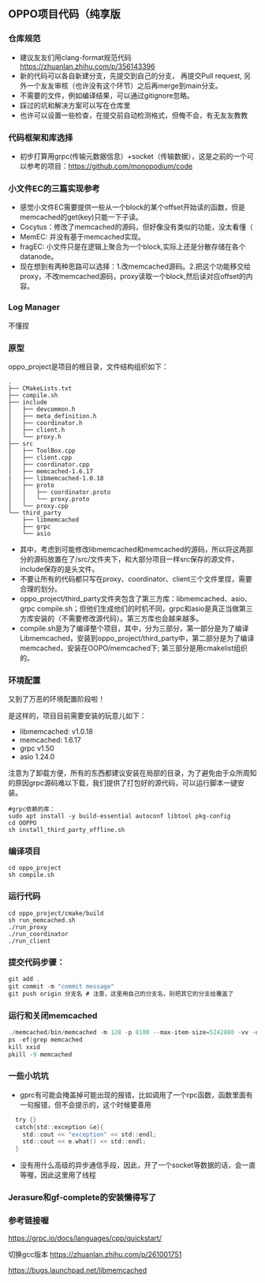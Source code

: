 ## OPPO项目代码（纯享版
### 仓库规范
* 建议友友们用clang-format规范代码
https://zhuanlan.zhihu.com/p/356143396
* 新的代码可以各自新建分支，先提交到自己的分支，
再提交Pull request, 另外一个友友审核（也许没有这个环节）之后再merge到main分支。
* 不需要的文件，例如编译结果，可以通过gitignore忽略。
* 踩过的坑和解决方案可以写在仓库里
* 也许可以设置一些检查，在提交前自动检测格式，但俺不会，有无友友教教


### 代码框架和库选择
* 初步打算用grpc(传输元数据信息）+socket（传输数据），这是之前的一个可以参考的项目：https://github.com/monopodium/code

### 小文件EC的三篇实现参考
* 感觉小文件EC需要提供一些从一个block的某个offset开始读的函数，但是memcached的get(key)只能一下子读。
* Cocytus：修改了memcached的源码，但好像没有类似的功能，没太看懂（
* MemEC: 并没有基于memcached实现。
* fragEC: 小文件只是在逻辑上聚合为一个block,实际上还是分散存储在各个datanode。
* 现在想到有两种思路可以选择：1.改memcached源码。2.把这个功能移交给proxy，不改memcached源码，proxy读取一个block,然后读对应offset的内容。

### Log Manager
不懂捏
### 原型
oppo_project是项目的根目录，文件结构组织如下：
```
.
├── CMakeLists.txt
├── compile.sh
├── include
│   ├── devcommon.h
│   ├── meta_definition.h
│   ├── coordinator.h
│   ├── client.h
│   └── proxy.h
├── src
│   ├── ToolBox.cpp
│   ├── client.cpp
│   ├── coordinator.cpp
│   ├── memcached-1.6.17
|   ├── libmemcached-1.0.18
│   ├── proto
│   │   ├── coordinator.proto
│   │   └── proxy.proto
│   └── proxy.cpp
└── third_party
    ├── libmemcached
    ├── grpc
    └── asio
```
* 其中，考虑到可能修改libmemcached和memcached的源码，所以将这两部分的源码放置在了/src/文件夹下，和大部分项目一样src保存的源文件，include保存的是头文件。
* 不要让所有的代码都只写在proxy、coordinator、client三个文件里捏，需要合理的划分。
* oppo_project/third_party文件夹包含了第三方库：libmemcached、asio、grpc
compile.sh；但他们生成他们的时机不同，grpc和asio是真正当做第三方库安装的（不需要修改源代码）。第三方库也会越来越多。
* compile.sh是为了编译整个项目，其中，分为三部分，第一部分是为了编译Libmemcached，安装到oppo_project/third_party中，第二部分是为了编译memcached，安装在OOPO/memcached下;
第三部分是用cmakelist组织的。


### 环境配置
又到了万恶的环境配置阶段啦！

是这样的，项目目前需要安装的玩意儿如下：
* libmemcached: v1.0.18
* memcached: 1.6.17
* grpc v1.50
* asio 1.24.0

注意为了卸载方便，所有的东西都建议安装在局部的目录，为了避免由于众所周知的原因grpc源码难以下载，我们提供了打包好的源代码，可以运行脚本一键安装。
```
#grpc依赖的库：
sudo apt install -y build-essential autoconf libtool pkg-config
cd OOPPO
sh install_third_party_offline.sh
```
### 编译项目
```
cd oppo_project
sh compile.sh
```
### 运行代码

```
cd oppo_project/cmake/build
sh run_memcached.sh
./run_proxy
./run_coordinator
./run_client

```
### 提交代码步骤：
```c
git add .
git commit -m "commit message"
git push origin 分支名 # 注意，这里用自己的分支名，别把其它的分支给覆盖了
```

### 运行和关闭memcached
```c
./memcached/bin/memcached -m 128 -p 8100 --max-item-size=5242880 -vv -d
ps -ef|grep memcached
kill xxid
pkill -9 memcached
```
### 一些小坑坑
* gprc有可能会掩盖掉可能出现的报错，比如调用了一个rpc函数，函数里面有一句报错，但不会提示的，这个时候要善用
```c
  try {}
  catch{std::exception &e}{
    std::cout << "exception" << std::endl;
    std::cout << e.what() << std::endl;
  }
```
* 没有用什么高级的异步通信手段，因此，开了一个socket等数据的话，会一直等喔，因此这里用了线程

### Jerasure和gf-complete的安装懒得写了

### 参考链接喔
https://grpc.io/docs/languages/cpp/quickstart/

切换gcc版本
https://zhuanlan.zhihu.com/p/261001751

https://bugs.launchpad.net/libmemcached

